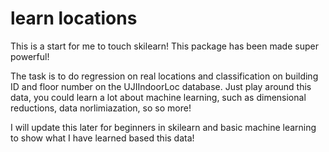 # learn locations
This is a start for me to touch skilearn! This package has been made super powerful!

The task is to do regression on real locations and classification on building ID and floor number on the UJIIndoorLoc database. Just play around this data, you could learn a lot about machine learning, such as dimensional reductions, data norlimiazation, so so more! 


I will update this later for beginners in skilearn and basic machine learning to show what I have learned based this data!
